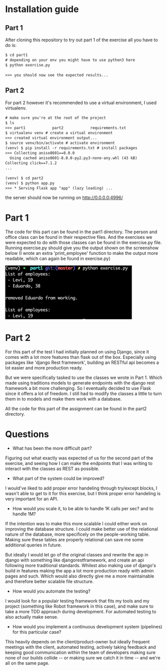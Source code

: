 # Installation guide

## Part 1

After cloning this repository to try out part 1 of the exercise all you have to do is:

```
$ cd part1
# depending on your env you might have to use python3 here
$ python exercise.py

>>> you should now see the expected results...
```

## Part 2

For part 2 however it's recommended to use a virtual environment, I used virtualenv.

```
# make sure you're at the root of the project
$ ls
>>> part1            part2            requirements.txt
$ virtualenv venv # create a virtual environment
>>> created virtual environment output...
$ source venv/bin/activate # activate environment
(venv) $ pip install -r requirements.txt # install packages
>>> Collecting aniso8601==8.0.0
  Using cached aniso8601-8.0.0-py2.py3-none-any.whl (43 kB)
Collecting click==7.1.2
...

(venv) $ cd part2
(venv) $ python app.py
>>> * Serving Flask app "app" (lazy loading) ...
```

the server should now be running on http://0.0.0.0:4996/

# Part 1

The code for this part can be found in the part1 directory. The person and office class can be found in their respective files. And the exercises we were expected to do with those classes can be found in the exercise.py file. Running exercise.py should give you the output shown on the screenshow below (I wrote an extra 'print_employee' function to make the output more readable, which can again be found in exercise.py)

<img src='console_output_part1.png'>

# Part 2

For this part of the test I had initially planned on using Django, since it comes with a lot more features than flask out of the box. Especially using packages like 'django Rest framework', building an RESTful api becomes a lot easier and more production ready.

But we were specifically tasked to use the classes we wrote in Part 1. Which made using traditions models to generate endpoints with the django rest framework a bit more challenging.
So I eventually decided to use Flask since it offers a lot of freedom. I still had to modify the classes a little to turn them in to models and make them work with a database.

All the code for this part of the assignment can be found in the part2 directory.

# Questions

- What has been the more difficult part?

Figuring out what exactly was expected of us for the second part of the exercise, and seeing how I can make the endpoints that I was writing to interact with the classes as REST as possible.

- What part of the system could be improved?

I would've liked to add proper error handeling through try/except blocks, I wasn't able to get to it for this exercise, but I think proper error handeling is very important for an API.

- How would you scale it, to be able to handle 1K calls per sec? and to handle 1M?

If the intention was to make this more scalable I could either work on improving the database structure. I could make better use of the relational nature of the database, more specificely on the people-working table. Making sure these tables are properly relational can save me some additional queries in future.

But ideally I would let go of the original classes and rewrite the app in django with something like djangorestframework, and create an api following more traditional standards. Whilest also making use of django's build in features making the app a lot more production ready with admin pages and such. Which would also directly give me a more maintainable and therefore better scalable file structure.

- How would you automate the testing?

I would look for a populair testing framework that fits my tools and my project (something like Robot framework in this case), and make sure to take a more TDD approach during development. For automated testing to also actually make sense.

- How would you implement a continuous development system (pipelines) for this particular case?

This heavily depends on the client/product-owner but ideally frequent meetings with the client, automated testing, actively taking feedback and keeping good communication within the team of developers making sure none of our builds collide -- or making sure we catch it in time -- and we're all on the same page.
